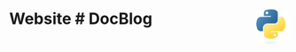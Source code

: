 # **Website** # **DocBlog** <a href="../../"><img align="right" src="../../../assets/Python-logo-notext.svg" alt="Python" height="64px"></a>

